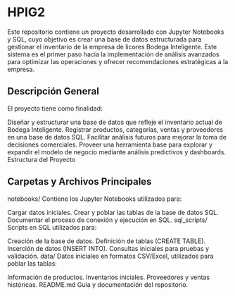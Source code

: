 # HPIG2

Este repositorio contiene un proyecto desarrollado con Jupyter Notebooks y SQL, cuyo objetivo es crear una base de datos estructurada para gestionar el inventario de la empresa de licores Bodega Inteligente. Este sistema es el primer paso hacia la implementación de análisis avanzados para optimizar las operaciones y ofrecer recomendaciones estratégicas a la empresa.

## Descripción General
El proyecto tiene como finalidad:

Diseñar y estructurar una base de datos que refleje el inventario actual de Bodega Inteligente.
Registrar productos, categorías, ventas y proveedores en una base de datos SQL.
Facilitar análisis futuros para mejorar la toma de decisiones comerciales.
Proveer una herramienta base para explorar y expandir el modelo de negocio mediante análisis predictivos y dashboards.
Estructura del Proyecto
## Carpetas y Archivos Principales
notebooks/
Contiene los Jupyter Notebooks utilizados para:

Cargar datos iniciales.
Crear y poblar las tablas de la base de datos SQL.
Documentar el proceso de conexión y ejecución en SQL.
sql_scripts/
Scripts en SQL utilizados para:

Creación de la base de datos.
Definición de tablas (CREATE TABLE).
Inserción de datos (INSERT INTO).
Consultas iniciales para pruebas y validación.
data/
Datos iniciales en formatos CSV/Excel, utilizados para poblar las tablas:

Información de productos.
Inventarios iniciales.
Proveedores y ventas históricas.
README.md
Guía y documentación del repositorio.


